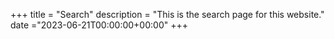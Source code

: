 +++
title = "Search"
description = "This is the search page for this website."
date ="2023-06-21T00:00:00+00:00"
+++
